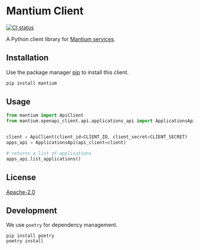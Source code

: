 # Mantium Client

[![CI status](https://github.com/mantiumai/mantium-client-py/actions/workflows/test.yml/badge.svg)](https://github.com/mantiumai/mantium-client-py/actions)

A Python client library for [Mantium services](https://mantiumai.com/).

## Installation

Use the package manager [pip](https://pip.pypa.io/en/stable/) to install this client.

```bash
pip install mantium
```

## Usage

```python
from mantium import ApiClient
from mantium.openapi_client.api.applications_api import ApplicationsApi


client = ApiClient(client_id=CLIENT_ID, client_secret=CLIENT_SECRET)
apps_api = ApplicationsApi(api_client=client)

# returns a list of applications
apps_api.list_applications()
```

## License

[Apache-2.0](https://choosealicense.com/licenses/apache-2.0/)

## Development

We use `poetry` for dependency management.
```shell
pip install poetry
poetry install
```
